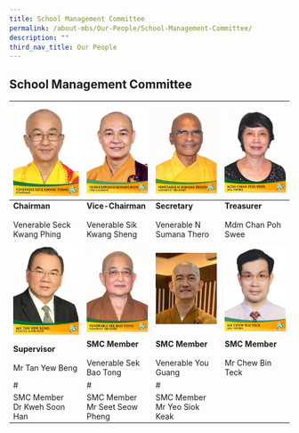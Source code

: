 ```yaml
---
title: School Management Committee
permalink: /about-mbs/Our-People/School-Management-Committee/
description: ""
third_nav_title: Our People
---
```

## School Management Committee

| ![](/images/venerable-seck-kwang-phing-725x1024.jpeg)                                      |  ![](/images/venerable-bhikkhu-sik-kwang-sheng-725x1024.jpeg)                                         |  ![](/images/venerable-n-sumana-thero-725x1024.jpeg)                                    |  ![](/images/mdm-chan-poh-swee-725x1024.jpeg)                             |
|----------------------------------------|--------------------------------------------|---------------------------------------|--------------------------------|
| **Chairman**<br><br>Venerable Seck Kwang Phing | **Vice-Chairman**<br><br>Venerable Sik Kwang Sheng | **Secretary**<br><br>Venerable N Sumana Thero | **Treasurer**<br><br>Mdm Chan Poh Swee |
|           ![](/images/mr-tan-yew-beng-725x1024.jpeg)                            |                ![](/images/venerable-sek-bao-tong-725x1024.jpeg)                          |          ![](/images/Venerable-You-guang.jpeg)                            |                        ![](/images/mr-chew-bin-teck-725x1024.jpeg)       |
|     **Supervisor** <br><br>Mr Tan Yew Beng     |    **SMC Member** <br><br>Venerable Sek Bao Tong   |   **SMC Member** <br><br>Venerable You Guang  | **SMC Member** <br><br>Mr Chew Bin Teck |
|  #                                     |  #                                         |  #                                    |                                |
|     SMC Member <br>Dr Kweh Soon Han    |      SMC Member <br>Mr Seet Seow Pheng     |    SMC Member <br>Mr Yeo Siok Keak    |                                |